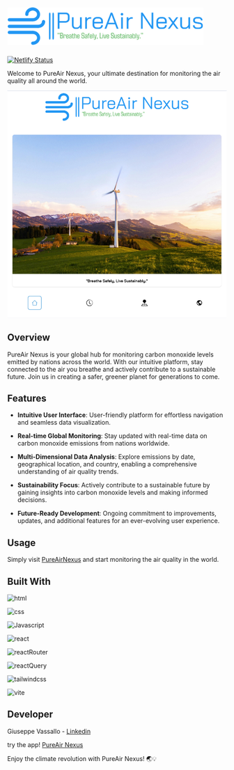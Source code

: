# <a href="https://pureair-nexus.netlify.app/"><img src="src/assets/logo-no-background.png"  alt="PureAir Nexus"  width="450px"></img></a>

[![Netlify Status]](https://app.netlify.com/sites/pureair-nexus/deploys)

Welcome to PureAir Nexus, your ultimate destination for monitoring the air quality all around the world.

<picture  align="center"  >

<img  src="src/assets/screenshot.png"  alt="hompage screenshot"  width="700px"></img>

</picture>

## Overview

PureAir Nexus is your global hub for monitoring carbon monoxide levels emitted by nations across the world. With our intuitive platform, stay connected to the air you breathe and actively contribute to a sustainable future. Join us in creating a safer, greener planet for generations to come.

## Features

- **Intuitive User Interface**: User-friendly platform for effortless navigation and seamless data visualization.

- **Real-time Global Monitoring**: Stay updated with real-time data on carbon monoxide emissions from nations worldwide.

- **Multi-Dimensional Data Analysis**: Explore emissions by date, geographical location, and country, enabling a comprehensive understanding of air quality trends.

- **Sustainability Focus**: Actively contribute to a sustainable future by gaining insights into carbon monoxide levels and making informed decisions.

- **Future-Ready Development**: Ongoing commitment to improvements, updates, and additional features for an ever-evolving user experience.

## Usage

Simply visit [PureAirNexus](https://pureair-nexus.netlify.app) and start monitoring the air quality in the world.

## Built With

![html]

![css]

![Javascript]

![react]

![reactRouter]

![reactQuery]

![tailwindcss]

![vite]

## Developer

Giuseppe Vassallo - [Linkedin](https://linkedin.com/in/giuseppe-vassallo-a24885291)

try the app! [PureAir Nexus](https://pureair-nexus.netlify.app/)

Enjoy the climate revolution with PureAir Nexus! 🌏💡

<!-- MARKDOWN LINKS & IMAGES -->

<!-- https://www.markdownguide.org/basic-syntax/#reference-style-links -->

[Javascript]: https://img.shields.io/badge/JavaScript-323330?style=for-the-badge&logo=javascript&logoColor=F7DF1E
[html]: https://img.shields.io/badge/HTML5-E34F26?style=for-the-badge&logo=html5&logoColor=white
[css]: https://img.shields.io/badge/CSS3-1572B6?style=for-the-badge&logo=css3&logoColor=white
[react]: https://img.shields.io/badge/React-%2361DAFB?style=for-the-badge&logo=React&logoColor=black
[reactRouter]: https://img.shields.io/badge/React%20Router-%23CA4245?style=for-the-badge&logo=React%20Router&logoColor=black
[reactQuery]: https://img.shields.io/badge/React%20query-%23FF4154?style=for-the-badge&logo=React%20Query&logoColor=black
[tailwindcss]: https://img.shields.io/badge/tailwindcss-%2306B6D4?style=for-the-badge&logo=TailwindCSS&logoColor=white
[vite]: https://img.shields.io/badge/vite-%23646CFF?style=for-the-badge&logo=vite&logoColor=white
[Netlify Status]: https://api.netlify.com/api/v1/badges/ac9bb33f-92c6-4a45-bca8-15b6d1437071/deploy-status
